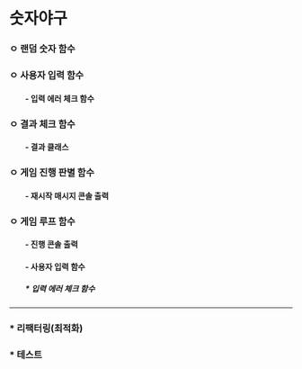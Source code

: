 # 숫자야구

### ㅇ 랜덤 숫자 함수

### ㅇ 사용자 입력 함수
#### 　　- 입력 에러 체크 함수

### ㅇ 결과 체크 함수 
#### 　　- 결과 클래스

### ㅇ 게임 진행 판별 함수  
#### 　　- 재시작 매시지 콘솔 출력

### ㅇ 게임 루프 함수
#### 　　- 진행 콘솔 출력  
#### 　　- 사용자 입력 함수
##### 　　* 입력 에러 체크 함수

***
### * 리팩터링(최적화)
### * 테스트 